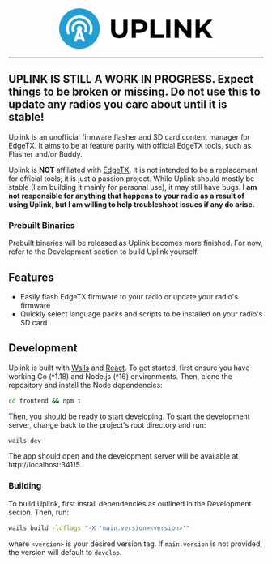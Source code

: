 <center>
    <picture>
        <source media="(prefers-color-scheme: dark)" srcset="./.github/assets/logo-full-dark.svg">
        <img src="./.github/assets/logo-full-light.svg" height="80" alt="Uplink Logo" />
    </picture>
</center>

---

## UPLINK IS STILL A WORK IN PROGRESS. Expect things to be broken or missing. Do not use this to update any radios you care about until it is stable!

Uplink is an unofficial firmware flasher and SD card content manager for EdgeTX. It aims to be at feature parity with official EdgeTX tools, such as Flasher and/or Buddy.

Uplink is **NOT** affiliated with [EdgeTX](https://github.com/edgetx). It is not intended to be a replacement for official tools; it is just a passion project. While Uplink should mostly be stable (I am building it mainly for personal use), it may still have bugs. **I am not responsible for anything that happens to your radio as a result of using Uplink, but I am willing to help troubleshoot issues if any do arise.**

### Prebuilt Binaries

Prebuilt binaries will be released as Uplink becomes more finished. For now, refer to the Development section to build Uplink yourself.

## Features

- Easily flash EdgeTX firmware to your radio or update your radio's firmware
- Quickly select language packs and scripts to be installed on your radio's SD card

## Development

Uplink is built with [Wails](https://wails.app/) and [React](https://reactjs.org/). To get started, first ensure you have working Go (^1.18) and Node.js (^16) environments. Then, clone the repository and install the Node dependencies:

```bash
cd frontend && npm i
```

Then, you should be ready to start developing. To start the development server, change back to the project's root directory and run:

```bash
wails dev
```

The app should open and the development server will be available at http://localhost:34115.

### Building

To build Uplink, first install dependencies as outlined in the Development secion. Then, run:

```bash
wails build -ldflags "-X 'main.version=<version>'"
```

where `<version>` is your desired version tag. If `main.version` is not provided, the version will default to `develop`.
